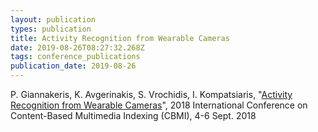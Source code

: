 ```yaml
---
layout: publication
types: publication
title: Activity Recognition from Wearable Cameras
date: 2019-08-26T08:27:32.268Z
tags: conference_publications
publication_date: 2019-08-26
---
```

P. Giannakeris, K. Avgerinakis, S. Vrochidis, I. Kompatsiaris, "[Activity Recognition from Wearable Cameras](https://ieeexplore.ieee.org/stamp/stamp.jsp?arnumber=8516553)", 2018 International Conference on Content-Based Multimedia Indexing (CBMI), 4-6 Sept. 2018